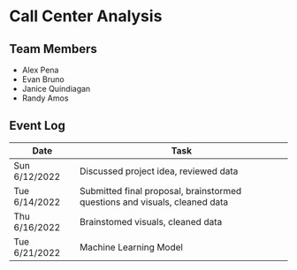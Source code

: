 # Call Center Analysis

## Team Members
- Alex Pena
- Evan Bruno
- Janice Quindiagan
- Randy Amos

## Event Log

| Date | Task |
| ------------- | ------------- |
| Sun 6/12/2022  | Discussed project idea, reviewed data |
| Tue 6/14/2022  | Submitted final proposal, brainstormed questions and visuals, cleaned data  |
| Thu 6/16/2022  | Brainstomed visuals, cleaned data |
| Tue 6/21/2022  | Machine Learning Model |
